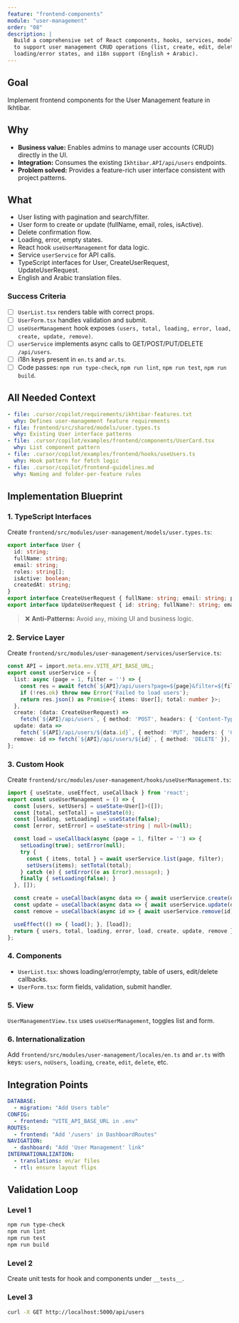 ```yaml
---
feature: "frontend-components"
module: "user-management"
order: "08"
description: |
  Build a comprehensive set of React components, hooks, services, models, views and translations
  to support user management CRUD operations (list, create, edit, delete) with search, paging,
  loading/error states, and i18n support (English + Arabic).
---
```


## Goal
Implement frontend components for the User Management feature in Ikhtibar.

## Why
- **Business value:** Enables admins to manage user accounts (CRUD) directly in the UI.
- **Integration:** Consumes the existing `Ikhtibar.API/api/users` endpoints.
- **Problem solved:** Provides a feature-rich user interface consistent with project patterns.

## What
- User listing with pagination and search/filter.
- User form to create or update (fullName, email, roles, isActive).
- Delete confirmation flow.
- Loading, error, empty states.
- React hook `useUserManagement` for data logic.
- Service `userService` for API calls.
- TypeScript interfaces for User, CreateUserRequest, UpdateUserRequest.
- English and Arabic translation files.

### Success Criteria
- [ ] `UserList.tsx` renders table with correct props.
- [ ] `UserForm.tsx` handles validation and submit.
- [ ] `useUserManagement` hook exposes `(users, total, loading, error, load, create, update, remove)`.
- [ ] `userService` implements async calls to GET/POST/PUT/DELETE `/api/users`.
- [ ] i18n keys present in `en.ts` and `ar.ts`.
- [ ] Code passes: `npm run type-check`, `npm run lint`, `npm run test`, `npm run build`.

## All Needed Context
```yaml
- file: .cursor/copilot/requirements/ikhtibar-features.txt
  why: Defines user-management feature requirements
- file: frontend/src/shared/models/user.types.ts
  why: Existing User interface patterns
- file: .cursor/copilot/examples/frontend/components/UserCard.tsx
  why: List component pattern
- file: .cursor/copilot/examples/frontend/hooks/useUsers.ts
  why: Hook pattern for fetch logic
- file: .cursor/copilot/frontend-guidelines.md
  why: Naming and folder-per-feature rules
``` 

## Implementation Blueprint

### 1. TypeScript Interfaces
Create `frontend/src/modules/user-management/models/user.types.ts`:
```typescript
export interface User {
  id: string;
  fullName: string;
  email: string;
  roles: string[];
  isActive: boolean;
  createdAt: string;
}
export interface CreateUserRequest { fullName: string; email: string; password: string; roles: string[]; }
export interface UpdateUserRequest { id: string; fullName?: string; email?: string; roles?: string[]; isActive?: boolean; }
```

> ❌ **Anti-Patterns:** Avoid `any`, mixing UI and business logic.

### 2. Service Layer
Create `frontend/src/modules/user-management/services/userService.ts`:
```typescript
const API = import.meta.env.VITE_API_BASE_URL;
export const userService = {
  list: async (page = 1, filter = '') => {
    const res = await fetch(`${API}/api/users?page=${page}&filter=${filter}`);
    if (!res.ok) throw new Error('Failed to load users');
    return res.json() as Promise<{ items: User[]; total: number }>;
  },
  create: (data: CreateUserRequest) =>
    fetch(`${API}/api/users`, { method: 'POST', headers: { 'Content-Type': 'application/json' }, body: JSON.stringify(data) }),
  update: data =>
    fetch(`${API}/api/users/${data.id}`, { method: 'PUT', headers: { 'Content-Type': 'application/json' }, body: JSON.stringify(data) }),
  remove: id => fetch(`${API}/api/users/${id}`, { method: 'DELETE' }),
};
``` 

### 3. Custom Hook
Create `frontend/src/modules/user-management/hooks/useUserManagement.ts`:
```typescript
import { useState, useEffect, useCallback } from 'react';
export const useUserManagement = () => {
  const [users, setUsers] = useState<User[]>([]);
  const [total, setTotal] = useState(0);
  const [loading, setLoading] = useState(false);
  const [error, setError] = useState<string | null>(null);

  const load = useCallback(async (page = 1, filter = '') => {
    setLoading(true); setError(null);
    try {
      const { items, total } = await userService.list(page, filter);
      setUsers(items); setTotal(total);
    } catch (e) { setError((e as Error).message); }
    finally { setLoading(false); }
  }, []);

  const create = useCallback(async data => { await userService.create(data); await load(); }, [load]);
  const update = useCallback(async data => { await userService.update(data); await load(); }, [load]);
  const remove = useCallback(async id => { await userService.remove(id); await load(); }, [load]);

  useEffect(() => { load(); }, [load]);
  return { users, total, loading, error, load, create, update, remove };
};
```

### 4. Components
- `UserList.tsx`: shows loading/error/empty, table of users, edit/delete callbacks.
- `UserForm.tsx`: form fields, validation, submit handler.

### 5. View
`UserManagementView.tsx` uses `useUserManagement`, toggles list and form.

### 6. Internationalization
Add `frontend/src/modules/user-management/locales/en.ts` and `ar.ts` with keys: `users`, `noUsers`, `loading`, `create`, `edit`, `delete`, etc.

## Integration Points
```yaml
DATABASE:
  - migration: "Add Users table"
CONFIG:
  - frontend: "VITE_API_BASE_URL in .env"
ROUTES:
  - frontend: "Add '/users' in DashboardRoutes"
NAVIGATION:
  - dashboard: "Add 'User Management' link"
INTERNATIONALIZATION:
  - translations: en/ar files
  - rtl: ensure layout flips
``` 

## Validation Loop
### Level 1
```powershell
npm run type-check
npm run lint
npm run test
npm run build
```
### Level 2
Create unit tests for hook and components under `__tests__`.
### Level 3
```bash
curl -X GET http://localhost:5000/api/users
```
